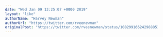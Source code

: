 ```yaml
---
date: "Wed Jan 09 13:25:07 +0000 2019"
layout: "like"
authorName: "Harvey Newman"
authorUrl: "https://twitter.com/rveenewman"
originalPost: "https://twitter.com/rveenewman/status/1082991662429888512"
---
```

